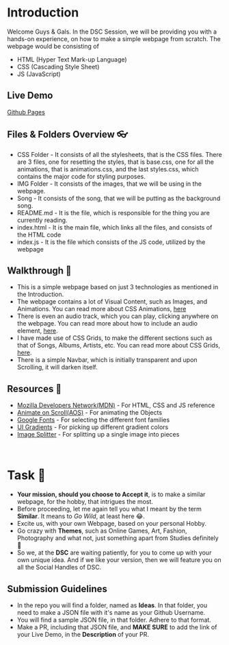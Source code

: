 # Introduction
Welcome Guys & Gals. In the DSC Session, we will be providing you with a hands-on experience, on how to make a simple webpage from scratch. The webpage would be consisting of 
- HTML (Hyper Text Mark-up Language) 
- CSS (Cascading Style Sheet) 
- JS (JavaScript)  

## Live Demo
[Github Pages](https://elemento24.github.io/DSC-Session/)


## Files & Folders Overview 👓
- CSS Folder - It consists of all the stylesheets, that is the CSS files. There are 3 files, one for resetting the styles, that is base.css, one for all the animations, that is animations.css, and the last styles.css, which contains the major code for styling purposes.
- IMG Folder - It consists of the images, that we will be using in the webpage.
- Song - It consists of the song, that we will be putting as the background song.
- README.md - It is the file, which is responsible for the thing you are currently reading.
- index.html - It is the main file, which links all the files, and consists of the HTML code
- index.js - It is the file which consists of the JS code, utilized by the webpage

## Walkthrough 🚶
- This is a simple webpage based on just 3 technologies as mentioned in the Introduction.
- The webpage contains a lot of Visual Content, such as Images, and Animations. You can read more about CSS Animations, [here](https://www.w3schools.com/css/css3_animations.asp)
- There is even an audio track, which you can play, clicking anywhere on the webpage. You can read more about how to include an audio element, [here](https://www.w3schools.com/html/html5_audio.asp).
- I have made use of CSS Grids, to make the different sections such as that of Songs, Albums, Artists, etc. You can read more about CSS Grids, [here](https://www.w3schools.com/css/css_grid.asp).
- There is a simple Navbar, which is initially transparent and upon Scrolling, it will darken itself.

## Resources 📖
- [Mozilla Developers Network(MDN)](https://developer.mozilla.org/en-US/) - For HTML, CSS and JS reference
- [Animate on Scroll(AOS)](https://michalsnik.github.io/aos/) - For animating the Objects 
- [Google Fonts](https://fonts.google.com/) - For selecting the different font families
- [UI Gradients](https://uigradients.com/#Jaipur) - For picking up different gradient colors
- [Image Splitter](https://www.imgonline.com.ua/eng/cut-photo-into-pieces.php) - For splitting up a single image into pieces
<br>

# Task 🎯
- <b>Your mission, should you choose to Accept it</b>, is to make a similar webpage, for the hobby, that intrigues the most.
- Before proceeding, let me again tell you what I meant by the term <b>Similar</b>. It means to <i>Go Wild</i>, at least here 😂.
- Excite us, with your own Webpage, based on your personal Hobby.
- Go crazy with <b>Themes</b>, such as Online Games, Art, Fashion, Photography and what not, just something apart from Studies definitely 🥳
- So we, at the <b>DSC</b> are waiting patiently, for you to come up with your own unique idea. And if we like your version, then we will feature you on all the Social Handles of DSC.

## Submission Guidelines
- In the repo you will find a folder, named as <b>Ideas</b>. In that folder, you need to make a JSON file with it's name as your Github Username.
- You will find a sample JSON file, in that folder. Adhere to that format.
- Make a PR, including that JSON file, and <b>MAKE SURE</b> to add the link of your Live Demo, in the <b>Description</b> of your PR.